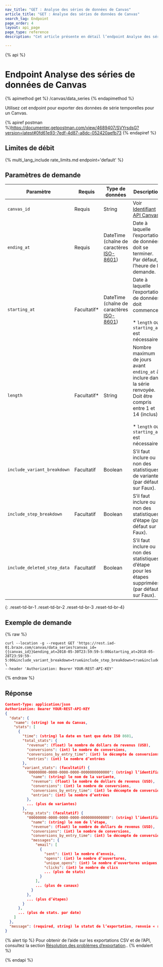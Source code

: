 ```yaml
---
nav_title: "GET : Analyse des séries de données de Canvas"
article_title: "GET : Analyse des séries de données de Canvas"
search_tag: Endpoint
page_order: 4
layout: api_page
page_type: reference
description: "Cet article présente en détail l’endpoint Analyse des séries de données de Canvas."

---
```

{% api %}
# Endpoint Analyse des séries de données de Canvas
{% apimethod get %}
/canvas/data_series
{% endapimethod %}

Utilisez cet endpoint pour exporter des données de série temporelles pour un Canvas.

{% apiref postman %}https://documenter.getpostman.com/view/4689407/SVYrsdsG?version=latest#0fd61e93-7edf-4d87-a8dc-052420aefb73 {% endapiref %}

## Limites de débit

{% multi_lang_include rate_limits.md endpoint='default' %}

## Paramètres de demande

| Paramètre | Requis | Type de données | Description |
| --------- | -------- | --------- | ----------- |
| `canvas_id` | Requis | String | Voir [Identifiant API Canvas]({{site.baseurl}}/api/identifier_types/). |
| `ending_at` | Requis | DateTime <br>(chaîne de caractères [ISO-8601](https://en.wikipedia.org/wiki/ISO_8601)) | Date à laquelle l’exportation de données doit se terminer. Par défaut, l’heure de la demande. |
| `starting_at` | Facultatif* | DateTime <br>(chaîne de caractères [ISO-8601](https://en.wikipedia.org/wiki/ISO_8601)) | Date à laquelle l’exportation de données doit commencer. <br><br>* `length` ou `starting_at` est nécessaire. |
| `length` | Facultatif* | String | Nombre maximum de jours avant `ending_at` à inclure dans la série renvoyée. Doit être compris entre 1 et 14 (inclus). <br><br>* `length` ou `starting_at` est nécessaire. |
| `include_variant_breakdown` | Facultatif | Boolean | S’il faut inclure ou non des statistiques de variante (par défaut sur Faux).  |
| `include_step_breakdown`    | Facultatif | Boolean | S’il faut inclure ou non des statistiques d’étape (par défaut sur Faux). |
| `include_deleted_step_data` | Facultatif | Boolean | S’il faut inclure ou non des statistiques d’étape pour les étapes supprimées (par défaut sur Faux). |
{: .reset-td-br-1 .reset-td-br-2 .reset-td-br-3  .reset-td-br-4}

## Exemple de demande
{% raw %}
```
curl --location -g --request GET 'https://rest.iad-01.braze.com/canvas/data_series?canvas_id={{canvas_id}}&ending_at=2018-05-30T23:59:59-5:00&starting_at=2018-05-28T23:59:59-5:00&include_variant_breakdown=true&include_step_breakdown=true&include_deleted_step_data=true' \
--header 'Authorization: Bearer YOUR-REST-API-KEY'
```
{% endraw %}

## Réponse

```json
Content-Type: application/json
Authorization: Bearer YOUR-REST-API-KEY
{
  "data": {
    "name": (string) le nom du Canvas,
    "stats": [
      {
        "time": (string) la date en tant que date ISO 8601,
        "total_stats": {
          "revenue": (float) le nombre de dollars de revenus (USD),
          "conversions": (int) le nombre de conversions,
          "conversions_by_entry_time": (int) le décompte de conversions pour l’événement de conversion par date d’entrée,
          "entries": (int) le nombre d’entrées
        },
        "variant_stats": (facultatif) {
          "00000000-0000-0000-0000-0000000000000": (string) l’identifiant API pour la variante {
            "name": (string) le nom de la variante,
            "revenue": (float) le nombre de dollars de revenus (USD),
            "conversions": (int) le nombre de conversions,
            "conversions_by_entry_time": (int) le décompte de conversions pour l’événement de conversion par date d’entrée,
            "entries": (int) le nombre d’entrées
          },
          ... (plus de variantes)
        },
        "step_stats": (facultatif) {
          "00000000-0000-0000-0000-0000000000000": (string) l’identifiant API pour l’étape {
            "name": (string) le nom de l’étape,
            "revenue": (float) le nombre de dollars de revenus (USD),
            "conversions": (int) le nombre de conversions,
            "conversions_by_entry_time": (int) le décompte de conversions pour l’événement de conversion par date d’entrée,
            "messages": {
              "email": [
                {
                  "sent": (int) le nombre d’envois,
                  "opens": (int) le nombre d’ouvertures,
                  "unique_opens": (int) le nombre d’ouvertures uniques,
                  "clicks": (int) le nombre de clics
                  ... (plus de stats)
                }
              ],
              ... (plus de canaux)
            }
          },
          ... (plus d’étapes)
        }
      },
      ... (plus de stats. par date)
    ]
  },
  "message": (required, string) le statut de l’exportation, renvoie « réussite » lorsqu’elle s’achève sans erreur
}
```

{% alert tip %}
Pour obtenir de l’aide sur les exportations CSV et de l’API, consultez la section [Résolution des problèmes d’exportation]({{site.baseurl}}/user_guide/data_and_analytics/export_braze_data/export_troubleshooting/)..
{% endalert %}

{% endapi %}
